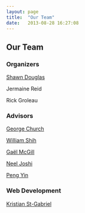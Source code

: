 ```yaml
---
layout: page
title:  "Our Team"
date:   2013-08-28 16:27:08
---
```




## Our Team


### Organizers

[Shawn Douglas](http://shawndouglas.com/)

Jermaine Reid

Rick Groleau

### Advisors

[George Church](http://arep.med.harvard.edu/)

[William Shih](http://research2.dfci.harvard.edu/shih/)

[Gaël McGill](http://www.digizyme.com/about/team.html)

[Neel Joshi](http://www.joshigroup.seas.harvard.edu/)

[Peng Yin](http://yin.hms.harvard.edu/)

### Web Development

[Kristian St-Gabriel](http://wall.hms.harvard.edu/people/kristian-st-gabriel)

